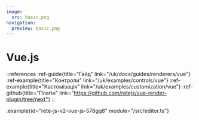 ```yaml
---
image:
  src: basic.png
navigation:
  preview: basic.png
---
```


# Vue.js

::references
:ref-guide{title="Гайд" link="/uk/docs/guides/renderers/vue"}
:ref-example{title="Контроли" link="/uk/examples/controls/vue"}
:ref-example{title="Кастомізація" link="/uk/examples/customization/vue"}
:ref-github{title="Плагін" link="https://github.com/retejs/vue-render-plugin/tree/next"}
::

:example{id="rete-js-v2-vue-js-578gq8" module="/src/editor.ts"}
